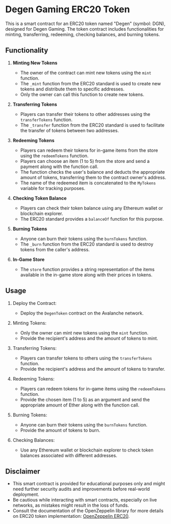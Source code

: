 # Degen Gaming ERC20 Token

This is a smart contract for an ERC20 token named "Degen" (symbol: DGN), designed for Degen Gaming. The token contract includes functionalities for minting, transferring, redeeming, checking balances, and burning tokens.

## Functionality

1. **Minting New Tokens**
    - The owner of the contract can mint new tokens using the `mint` function.
    - The `_mint` function from the ERC20 standard is used to create new tokens and distribute them to specific addresses.
    - Only the owner can call this function to create new tokens.

2. **Transferring Tokens**
    - Players can transfer their tokens to other addresses using the `transferTokens` function.
    - The `_transfer` function from the ERC20 standard is used to facilitate the transfer of tokens between two addresses.

3. **Redeeming Tokens**
    - Players can redeem their tokens for in-game items from the store using the `redeemTokens` function.
    - Players can choose an item (1 to 5) from the store and send a payment along with the function call.
    - The function checks the user's balance and deducts the appropriate amount of tokens, transferring them to the contract owner's address.
    - The name of the redeemed item is concatenated to the `MyTokens` variable for tracking purposes.

4. **Checking Token Balance**
    - Players can check their token balance using any Ethereum wallet or blockchain explorer.
    - The ERC20 standard provides a `balanceOf` function for this purpose.

5. **Burning Tokens**
    - Anyone can burn their tokens using the `burnTokens` function.
    - The `_burn` function from the ERC20 standard is used to destroy tokens from the caller's address.

6. **In-Game Store**
    - The `store` function provides a string representation of the items available in the in-game store along with their prices in tokens.

## Usage

1. Deploy the Contract:
    - Deploy the `DegenToken` contract on the Avalanche network.

2. Minting Tokens:
    - Only the owner can mint new tokens using the `mint` function.
    - Provide the recipient's address and the amount of tokens to mint.

3. Transferring Tokens:
    - Players can transfer tokens to others using the `transferTokens` function.
    - Provide the recipient's address and the amount of tokens to transfer.

4. Redeeming Tokens:
    - Players can redeem tokens for in-game items using the `redeemTokens` function.
    - Provide the chosen item (1 to 5) as an argument and send the appropriate amount of Ether along with the function call.

5. Burning Tokens:
    - Anyone can burn their tokens using the `burnTokens` function.
    - Provide the amount of tokens to burn.

6. Checking Balances:
    - Use any Ethereum wallet or blockchain explorer to check token balances associated with different addresses.

## Disclaimer

- This smart contract is provided for educational purposes only and might need further security audits and improvements before real-world deployment.
- Be cautious while interacting with smart contracts, especially on live networks, as mistakes might result in the loss of funds.
- Consult the documentation of the OpenZeppelin library for more details on ERC20 token implementation: [OpenZeppelin ERC20](https://docs.openzeppelin.com/contracts/4.x/erc20).
